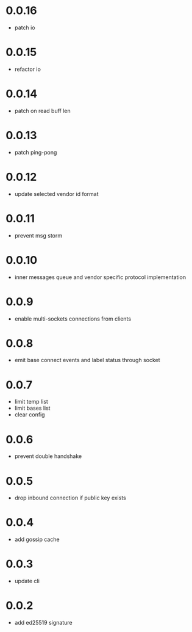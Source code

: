 # 0.0.16
* patch io

# 0.0.15
* refactor io

# 0.0.14
* patch on read buff len

# 0.0.13
* patch ping-pong

# 0.0.12
* update selected vendor id format

# 0.0.11
* prevent msg storm

# 0.0.10
* inner messages queue and vendor specific protocol implementation 

# 0.0.9
* enable multi-sockets connections from clients

# 0.0.8
* emit base connect events and label status through socket

# 0.0.7
* limit temp list
* limit bases list
* clear config

# 0.0.6
* prevent double handshake

# 0.0.5
* drop inbound connection if public key exists

# 0.0.4
* add gossip cache

# 0.0.3
* update cli

# 0.0.2
* add ed25519 signature